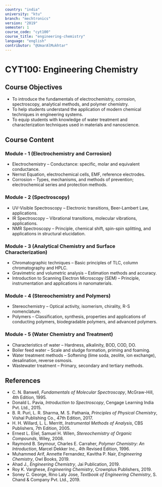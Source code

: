 ```yaml
---
country: "india"
university: "ktu"
branch: "mechtronics"
version: "2019"
semester: 1
course_code: "cyt100"
course_title: "engineering-chemistry"
language: "english"
contributor: "@UmarAlMukhtar"
---
```


# CYT100: Engineering Chemistry

## Course Objectives

* To introduce the fundamentals of electrochemistry, corrosion, spectroscopy, analytical methods, and polymer chemistry.
* To help students understand the application of modern chemical techniques in engineering systems.
* To equip students with knowledge of water treatment and characterization techniques used in materials and nanoscience.

## Course Content

### Module - 1 (Electrochemistry and Corrosion)

* Electrochemistry – Conductance: specific, molar and equivalent conductance.
* Nernst Equation, electrochemical cells, EMF, reference electrodes.
* Corrosion – Types, mechanisms, and methods of prevention; electrochemical series and protection methods.

### Module - 2 (Spectroscopy)

* UV-Visible Spectroscopy – Electronic transitions, Beer-Lambert Law, applications.
* IR Spectroscopy – Vibrational transitions, molecular vibrations, applications.
* NMR Spectroscopy – Principle, chemical shift, spin-spin splitting, and applications in structural elucidation.

### Module - 3 (Analytical Chemistry and Surface Characterization)

* Chromatographic techniques – Basic principles of TLC, column chromatography and HPLC.
* Gravimetric and volumetric analysis – Estimation methods and accuracy.
* Introduction to Scanning Electron Microscopy (SEM) – Principle, instrumentation and applications in nanomaterials.

### Module - 4 (Stereochemistry and Polymers)

* Stereochemistry – Optical activity, isomerism, chirality, R-S nomenclature.
* Polymers – Classification, synthesis, properties and applications of conducting polymers, biodegradable polymers, and advanced polymers.

### Module - 5 (Water Chemistry and Treatment)

* Characteristics of water – Hardness, alkalinity, BOD, COD, DO.
* Boiler feed water – Scale and sludge formation, priming and foaming.
* Water treatment methods – Softening (lime soda, zeolite, ion exchange), desalination, reverse osmosis.
* Wastewater treatment – Primary, secondary and tertiary methods.

## References

* C. N. Banwell, *Fundamentals of Molecular Spectroscopy*, McGraw-Hill, 4th Edition, 1995.  
* Donald L. Pavia, *Introduction to Spectroscopy*, Cengage Learning India Pvt. Ltd., 2015.  
* B. R. Puri, L. R. Sharma, M. S. Pathania, *Principles of Physical Chemistry*, Vishal Publishing Co., 47th Edition, 2017.  
* H. H. Willard, L. L. Merritt, *Instrumental Methods of Analysis*, CBS Publishers, 7th Edition, 2005.  
* Ernest L. Eliel, Samuel H. Wilen, *Stereochemistry of Organic Compounds*, Wiley, 2008.  
* Raymond B. Seymour, Charles E. Carraher, *Polymer Chemistry: An Introduction*, Marcel Dekker Inc., 4th Revised Edition, 1996.  
* Muhammed Arif, Annette Fernandez, Kavitha P. Nair, *Engineering Chemistry*, Owl Books, 2019.  
* Ahad J., *Engineering Chemistry*, Jai Publication, 2019.  
* Roy K. Varghese, *Engineering Chemistry*, Crownplus Publishers, 2019.  
* Soney C. George, Rino Laly Jose, *Textbook of Engineering Chemistry*, S. Chand & Company Pvt. Ltd., 2019.
